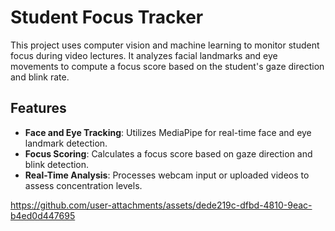 # Student Focus Tracker

This project uses computer vision and machine learning to monitor student focus during video lectures. It analyzes facial landmarks and eye movements to compute a focus score based on the student's gaze direction and blink rate.

## Features

- **Face and Eye Tracking**: Utilizes MediaPipe for real-time face and eye landmark detection.
- **Focus Scoring**: Calculates a focus score based on gaze direction and blink detection.
- **Real-Time Analysis**: Processes webcam input or uploaded videos to assess concentration levels.

https://github.com/user-attachments/assets/dede219c-dfbd-4810-9eac-b4ed0d447695

